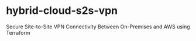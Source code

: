 # hybrid-cloud-s2s-vpn
Secure Site-to-Site VPN Connectivity Between On-Premises and AWS using Terraform
